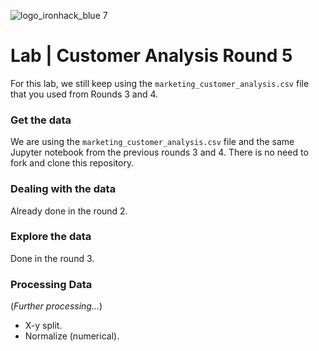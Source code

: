 ![logo_ironhack_blue 7](https://user-images.githubusercontent.com/23629340/40541063-a07a0a8a-601a-11e8-91b5-2f13e4e6b441.png)

# Lab | Customer Analysis Round 5

For this lab, we still keep using the `marketing_customer_analysis.csv` file that you used from Rounds 3 and 4.

### Get the data

We are using the `marketing_customer_analysis.csv` file and the same Jupyter notebook from the previous rounds 3 and 4.
There is no need to fork and clone this repository.

### Dealing with the data

Already done in the round 2.

### Explore the data

Done in the round 3.

### Processing Data

(_Further processing..._)

- X-y split.
- Normalize (numerical).
